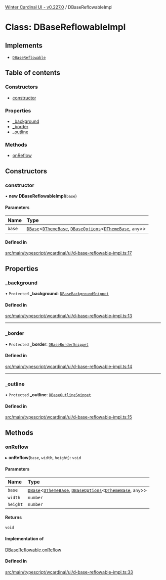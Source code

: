 [Winter Cardinal UI - v0.227.0](../index.md) / DBaseReflowableImpl

# Class: DBaseReflowableImpl

## Implements

- [`DBaseReflowable`](../interfaces/DBaseReflowable.md)

## Table of contents

### Constructors

- [constructor](DBaseReflowableImpl.md#constructor)

### Properties

- [\_background](DBaseReflowableImpl.md#_background)
- [\_border](DBaseReflowableImpl.md#_border)
- [\_outline](DBaseReflowableImpl.md#_outline)

### Methods

- [onReflow](DBaseReflowableImpl.md#onreflow)

## Constructors

### constructor

• **new DBaseReflowableImpl**(`base`)

#### Parameters

| Name | Type |
| :------ | :------ |
| `base` | [`DBase`](DBase.md)<[`DThemeBase`](../interfaces/DThemeBase.md), [`DBaseOptions`](../interfaces/DBaseOptions.md)<[`DThemeBase`](../interfaces/DThemeBase.md), `any`\>\> |

#### Defined in

[src/main/typescript/wcardinal/ui/d-base-reflowable-impl.ts:17](https://github.com/winter-cardinal/winter-cardinal-ui/blob/v0.227.0/src/main/typescript/wcardinal/ui/d-base-reflowable-impl.ts#L17)

## Properties

### \_background

• `Protected` **\_background**: [`DBaseBackgroundSnippet`](DBaseBackgroundSnippet.md)

#### Defined in

[src/main/typescript/wcardinal/ui/d-base-reflowable-impl.ts:13](https://github.com/winter-cardinal/winter-cardinal-ui/blob/v0.227.0/src/main/typescript/wcardinal/ui/d-base-reflowable-impl.ts#L13)

___

### \_border

• `Protected` **\_border**: [`DBaseBorderSnippet`](DBaseBorderSnippet.md)

#### Defined in

[src/main/typescript/wcardinal/ui/d-base-reflowable-impl.ts:14](https://github.com/winter-cardinal/winter-cardinal-ui/blob/v0.227.0/src/main/typescript/wcardinal/ui/d-base-reflowable-impl.ts#L14)

___

### \_outline

• `Protected` **\_outline**: [`DBaseOutlineSnippet`](DBaseOutlineSnippet.md)

#### Defined in

[src/main/typescript/wcardinal/ui/d-base-reflowable-impl.ts:15](https://github.com/winter-cardinal/winter-cardinal-ui/blob/v0.227.0/src/main/typescript/wcardinal/ui/d-base-reflowable-impl.ts#L15)

## Methods

### onReflow

▸ **onReflow**(`base`, `width`, `height`): `void`

#### Parameters

| Name | Type |
| :------ | :------ |
| `base` | [`DBase`](DBase.md)<[`DThemeBase`](../interfaces/DThemeBase.md), [`DBaseOptions`](../interfaces/DBaseOptions.md)<[`DThemeBase`](../interfaces/DThemeBase.md), `any`\>\> |
| `width` | `number` |
| `height` | `number` |

#### Returns

`void`

#### Implementation of

[DBaseReflowable](../interfaces/DBaseReflowable.md).[onReflow](../interfaces/DBaseReflowable.md#onreflow)

#### Defined in

[src/main/typescript/wcardinal/ui/d-base-reflowable-impl.ts:33](https://github.com/winter-cardinal/winter-cardinal-ui/blob/v0.227.0/src/main/typescript/wcardinal/ui/d-base-reflowable-impl.ts#L33)
